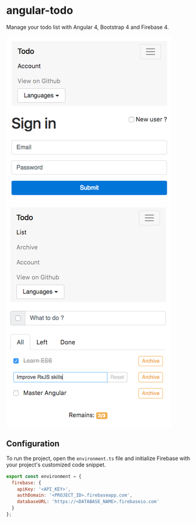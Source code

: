 # angular-todo
Manage your todo list with Angular 4, Bootstrap 4 and Firebase 4.

<img src="./screenshot-1.png" width="440" />
<img src="./screenshot-2.png" width="440" />

## Configuration

To run the project, open the `environment.ts` file and initialize Firebase with your project's customized code snippet.

```javascript
export const environment = {
  firebase: {
    apiKey: '<API_KEY>',
    authDomain: '<PROJECT_ID>.firebaseapp.com',
    databaseURL: 'https://<DATABASE_NAME>.firebaseio.com'
  }
};
```

